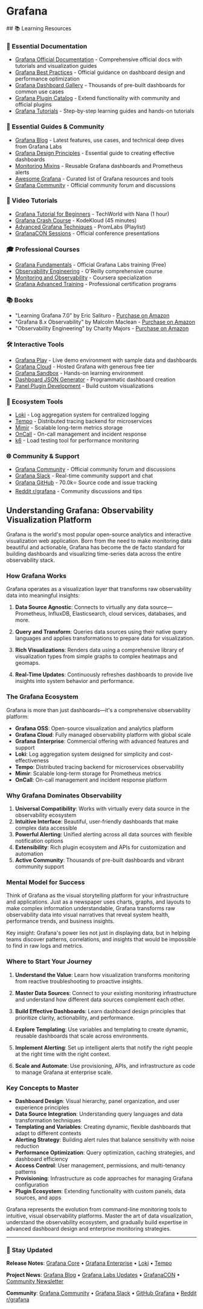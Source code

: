 # Grafana

<GitHubButtons />
## 📚 Learning Resources

### 📖 Essential Documentation
- [Grafana Official Documentation](https://grafana.com/docs/) - Comprehensive official docs with tutorials and visualization guides
- [Grafana Best Practices](https://grafana.com/docs/grafana/latest/best-practices/) - Official guidance on dashboard design and performance optimization
- [Grafana Dashboard Gallery](https://grafana.com/grafana/dashboards/) - Thousands of pre-built dashboards for common use cases
- [Grafana Plugin Catalog](https://grafana.com/grafana/plugins/) - Extend functionality with community and official plugins
- [Grafana Tutorials](https://grafana.com/tutorials/) - Step-by-step learning guides and hands-on tutorials

### 📝 Essential Guides & Community
- [Grafana Blog](https://grafana.com/blog/) - Latest features, use cases, and technical deep dives from Grafana Labs
- [Grafana Design Principles](https://grafana.com/blog/2020/01/24/grafana-dashboard-design-principles/) - Essential guide to creating effective dashboards
- [Monitoring Mixins](https://monitoring.mixins.dev/) - Reusable Grafana dashboards and Prometheus alerts
- [Awesome Grafana](https://github.com/zuchka/awesome-grafana) - Curated list of Grafana resources and tools
- [Grafana Community](https://community.grafana.com/) - Official community forum and discussions

### 🎥 Video Tutorials
- [Grafana Tutorial for Beginners](https://www.youtube.com/watch?v=QDqly_xhF_Y) - TechWorld with Nana (1 hour)
- [Grafana Crash Course](https://www.youtube.com/watch?v=hZ0-yNqNpp8) - KodeKloud (45 minutes)
- [Advanced Grafana Techniques](https://www.youtube.com/playlist?list=PLDGkOdUX1Ujqe8z6YMDj3RPZHS0mKPdN8) - PromLabs (Playlist)
- [GrafanaCON Sessions](https://grafana.com/about/events/grafanacon/) - Official conference presentations

### 🎓 Professional Courses
- [Grafana Fundamentals](https://grafana.com/education/) - Official Grafana Labs training (Free)
- [Observability Engineering](https://learning.oreilly.com/library/view/observability-engineering/9781492076438/) - O'Reilly comprehensive course
- [Monitoring and Observability](https://www.coursera.org/learn/monitoring-and-observability) - Coursera specialization
- [Grafana Advanced Training](https://grafana.com/training/) - Professional certification programs

### 📚 Books
- "Learning Grafana 7.0" by Eric Salituro - [Purchase on Amazon](https://www.amazon.com/Learning-Grafana-7-0-visualization-observability/dp/1838826238)
- "Grafana 8.x Observability" by Malcolm Maclean - [Purchase on Amazon](https://www.amazon.com/Grafana-8-x-Observability-visualization-monitoring/dp/1803236493)
- "Observability Engineering" by Charity Majors - [Purchase on Amazon](https://www.amazon.com/Observability-Engineering-Achieving-Production-Excellence/dp/1492076449)

### 🛠️ Interactive Tools
- [Grafana Play](https://play.grafana.org/) - Live demo environment with sample data and dashboards
- [Grafana Cloud](https://grafana.com/products/cloud/) - Hosted Grafana with generous free tier
- [Grafana Sandbox](https://grafana.com/tutorials/grafana-fundamentals/) - Hands-on learning environment
- [Dashboard JSON Generator](https://grafana.github.io/grafonnet-lib/) - Programmatic dashboard creation
- [Panel Plugin Development](https://grafana.com/docs/grafana/latest/developers/plugins/) - Build custom visualizations

### 🚀 Ecosystem Tools
- [Loki](https://grafana.com/oss/loki/) - Log aggregation system for centralized logging
- [Tempo](https://grafana.com/oss/tempo/) - Distributed tracing backend for microservices
- [Mimir](https://grafana.com/oss/mimir/) - Scalable long-term metrics storage
- [OnCall](https://grafana.com/oss/oncall/) - On-call management and incident response
- [k6](https://k6.io/) - Load testing tool for performance monitoring

### 🌐 Community & Support
- [Grafana Community](https://community.grafana.com/) - Official community forum and discussions
- [Grafana Slack](https://slack.grafana.com/) - Real-time community support and chat
- [Grafana GitHub](https://github.com/grafana/grafana) - 70.0k⭐ Source code and issue tracking
- [Reddit r/grafana](https://www.reddit.com/r/grafana/) - Community discussions and tips

## Understanding Grafana: Observability Visualization Platform

Grafana is the world's most popular open-source analytics and interactive visualization web application. Born from the need to make monitoring data beautiful and actionable, Grafana has become the de facto standard for building dashboards and visualizing time-series data across the entire observability stack.

### How Grafana Works

Grafana operates as a visualization layer that transforms raw observability data into meaningful insights:

1. **Data Source Agnostic**: Connects to virtually any data source—Prometheus, InfluxDB, Elasticsearch, cloud services, databases, and more.

2. **Query and Transform**: Queries data sources using their native query languages and applies transformations to prepare data for visualization.

3. **Rich Visualizations**: Renders data using a comprehensive library of visualization types from simple graphs to complex heatmaps and geomaps.

4. **Real-Time Updates**: Continuously refreshes dashboards to provide live insights into system behavior and performance.

### The Grafana Ecosystem

Grafana is more than just dashboards—it's a comprehensive observability platform:

- **Grafana OSS**: Open-source visualization and analytics platform
- **Grafana Cloud**: Fully managed observability platform with global scale
- **Grafana Enterprise**: Commercial offering with advanced features and support
- **Loki**: Log aggregation system designed for simplicity and cost-effectiveness
- **Tempo**: Distributed tracing backend for microservices observability
- **Mimir**: Scalable long-term storage for Prometheus metrics
- **OnCall**: On-call management and incident response platform

### Why Grafana Dominates Observability

1. **Universal Compatibility**: Works with virtually every data source in the observability ecosystem
2. **Intuitive Interface**: Beautiful, user-friendly dashboards that make complex data accessible
3. **Powerful Alerting**: Unified alerting across all data sources with flexible notification options
4. **Extensibility**: Rich plugin ecosystem and APIs for customization and automation
5. **Active Community**: Thousands of pre-built dashboards and vibrant community support

### Mental Model for Success

Think of Grafana as the visual storytelling platform for your infrastructure and applications. Just as a newspaper uses charts, graphs, and layouts to make complex information understandable, Grafana transforms raw observability data into visual narratives that reveal system health, performance trends, and business insights.

Key insight: Grafana's power lies not just in displaying data, but in helping teams discover patterns, correlations, and insights that would be impossible to find in raw logs and metrics.

### Where to Start Your Journey

1. **Understand the Value**: Learn how visualization transforms monitoring from reactive troubleshooting to proactive insights.

2. **Master Data Sources**: Connect to your existing monitoring infrastructure and understand how different data sources complement each other.

3. **Build Effective Dashboards**: Learn dashboard design principles that prioritize clarity, actionability, and performance.

4. **Explore Templating**: Use variables and templating to create dynamic, reusable dashboards that scale across environments.

5. **Implement Alerting**: Set up intelligent alerts that notify the right people at the right time with the right context.

6. **Scale and Automate**: Use provisioning, APIs, and infrastructure as code to manage Grafana at enterprise scale.

### Key Concepts to Master

- **Dashboard Design**: Visual hierarchy, panel organization, and user experience principles
- **Data Source Integration**: Understanding query languages and data transformation techniques
- **Templating and Variables**: Creating dynamic, flexible dashboards that adapt to different contexts
- **Alerting Strategy**: Building alert rules that balance sensitivity with noise reduction
- **Performance Optimization**: Query optimization, caching strategies, and dashboard efficiency
- **Access Control**: User management, permissions, and multi-tenancy patterns
- **Provisioning**: Infrastructure as code approaches for managing Grafana configuration
- **Plugin Ecosystem**: Extending functionality with custom panels, data sources, and apps

Grafana represents the evolution from command-line monitoring tools to intuitive, visual observability platforms. Master the art of data visualization, understand the observability ecosystem, and gradually build expertise in advanced dashboard design and enterprise monitoring strategies.

---

### 📡 Stay Updated

**Release Notes**: [Grafana Core](https://github.com/grafana/grafana/releases) • [Grafana Enterprise](https://grafana.com/docs/grafana/latest/whatsnew/) • [Loki](https://github.com/grafana/loki/releases) • [Tempo](https://github.com/grafana/tempo/releases)

**Project News**: [Grafana Blog](https://grafana.com/blog/) • [Grafana Labs Updates](https://grafana.com/about/news/) • [GrafanaCON](https://grafana.com/about/events/grafanacon/) • [Community Newsletter](https://grafana.com/newsletter/)

**Community**: [Grafana Community](https://community.grafana.com/) • [Grafana Slack](https://slack.grafana.com/) • [GitHub Grafana](https://github.com/grafana/grafana) • [Reddit r/grafana](https://www.reddit.com/r/grafana/)